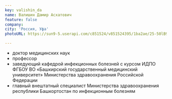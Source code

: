```yaml
---
key: valishin_da
name: Валишин Дамир Асхатович 
feature: false
company: 
city: 'Россия, Уфа'
photoURL: https://sun9-5.userapi.com/c851524/v851524395/1ba2ae/25-50lB9T3U.jpg

---
```

- доктор медицинских наук
- профессор
- заведующий кафедрой инфекционных болезней с курсом ИДПО ФГБОУ ВО «Башкирский государственный медицинский университет» Министерства здравоохранения Российской Федерации
- главный внештатный специалист Министерства здравоохранения республики Башкортостан по инфекционным болезням
